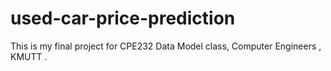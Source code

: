 # used-car-price-prediction
This is my final project for CPE232 Data Model class, Computer Engineers , KMUTT .
